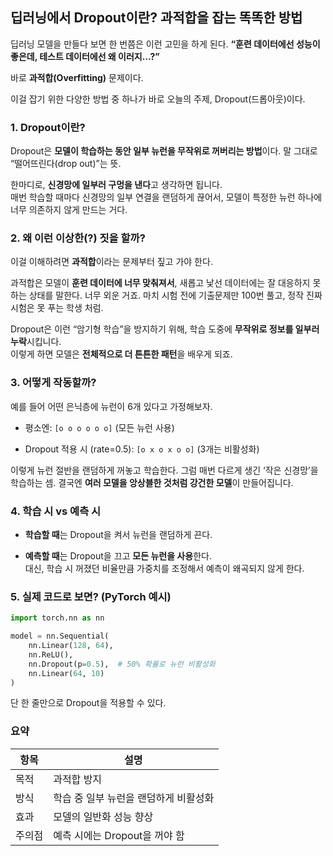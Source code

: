 ## 딥러닝에서 Dropout이란? 과적합을 잡는 똑똑한 방법

딥러닝 모델을 만들다 보면 한 번쯤은 이런 고민을 하게 된다.
**“훈련 데이터에선 성능이 좋은데, 테스트 데이터에선 왜 이러지…?”**  

바로 **과적합(Overfitting)** 문제이다.

이걸 잡기 위한 다양한 방법 중 하나가 바로 오늘의 주제, Dropout(드롭아웃)이다.

### 1. Dropout이란?

Dropout은 **모델이 학습하는 동안 일부 뉴런을 무작위로 꺼버리는 방법**이다.
말 그대로 “떨어뜨린다(drop out)”는 뜻.

한마디로, **신경망에 일부러 구멍을 낸다**고 생각하면 됩니다.  
매번 학습할 때마다 신경망의 일부 연결을 랜덤하게 끊어서, 모델이 특정한 뉴런 하나에 너무 의존하지 않게 만드는 거다.


### 2. 왜 이런 이상한(?) 짓을 할까?

이걸 이해하려면 **과적합**이라는 문제부터 짚고 가야 한다.

과적합은 모델이 **훈련 데이터에 너무 맞춰져서**, 새롭고 낯선 데이터에는 잘 대응하지 못하는 상태를 말한다.
너무 외운 거죠. 마치 시험 전에 기출문제만 100번 풀고, 정작 진짜 시험은 못 푸는 학생 처럼.

Dropout은 이런 “암기형 학습”을 방지하기 위해, 학습 도중에 **무작위로 정보를 일부러 누락**시킵니다.  
이렇게 하면 모델은 **전체적으로 더 튼튼한 패턴**을 배우게 되죠.


### 3. 어떻게 작동할까?

예를 들어 어떤 은닉층에 뉴런이 6개 있다고 가정해보자.

- 평소엔: `[o o o o o o]` (모든 뉴런 사용)
    
- Dropout 적용 시 (rate=0.5): `[o x o x o o]` (3개는 비활성화)

이렇게 뉴런 절반을 랜덤하게 꺼놓고 학습한다.
그럼 매번 다르게 생긴 ‘작은 신경망’을 학습하는 셈.
결국엔 **여러 모델을 앙상블한 것처럼 강건한 모델**이 만들어집니다.


### 4. 학습 시 vs 예측 시

- **학습할 때**는 Dropout을 켜서 뉴런을 랜덤하게 끈다.
    
- **예측할 때**는 Dropout을 끄고 **모든 뉴런을 사용**한다.  
    대신, 학습 시 꺼졌던 비율만큼 가중치를 조정해서 예측이 왜곡되지 않게 한다.


### 5. 실제 코드로 보면? (PyTorch 예시)

```python
import torch.nn as nn

model = nn.Sequential(
    nn.Linear(128, 64),
    nn.ReLU(),
    nn.Dropout(p=0.5),  # 50% 확률로 뉴런 비활성화
    nn.Linear(64, 10)
)
```

단 한 줄만으로 Dropout을 적용할 수 있다.

### 요약

| 항목  | 설명                    |
| --- | --------------------- |
| 목적  | 과적합 방지                |
| 방식  | 학습 중 일부 뉴런을 랜덤하게 비활성화 |
| 효과  | 모델의 일반화 성능 향상         |
| 주의점 | 예측 시에는 Dropout을 꺼야 함  |
